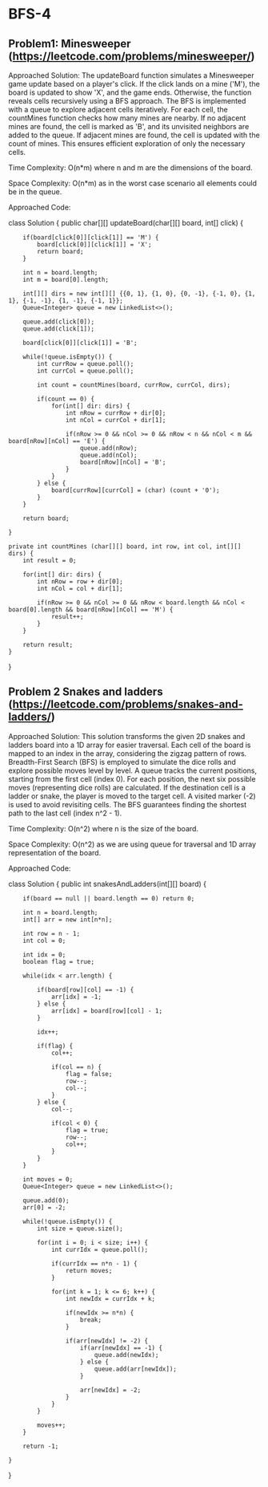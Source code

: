 # BFS-4

## Problem1: Minesweeper (https://leetcode.com/problems/minesweeper/)

Approached Solution: The updateBoard function simulates a Minesweeper game update based on a player's click. If the click lands on a mine ('M'), the board is updated to show 'X', and the game ends. Otherwise, the function reveals cells recursively using a BFS approach. The BFS is implemented with a queue to explore adjacent cells iteratively. For each cell, the countMines function checks how many mines are nearby. If no adjacent mines are found, the cell is marked as 'B', and its unvisited neighbors are added to the queue. If adjacent mines are found, the cell is updated with the count of mines. This ensures efficient exploration of only the necessary cells.

Time Complexity: O(n*m) where n and m are the dimensions of the board.

Space Complexity: O(n*m) as in the worst case scenario all elements could be in the queue.

Approached Code:

class Solution {
    public char[][] updateBoard(char[][] board, int[] click) {

        if(board[click[0]][click[1]] == 'M') {
            board[click[0]][click[1]] = 'X';
            return board;
        }

        int n = board.length;
        int m = board[0].length;

        int[][] dirs = new int[][] {{0, 1}, {1, 0}, {0, -1}, {-1, 0}, {1, 1}, {-1, -1}, {1, -1}, {-1, 1}};
        Queue<Integer> queue = new LinkedList<>();

        queue.add(click[0]);
        queue.add(click[1]);

        board[click[0]][click[1]] = 'B';

        while(!queue.isEmpty()) {
            int currRow = queue.poll();
            int currCol = queue.poll();

            int count = countMines(board, currRow, currCol, dirs);

            if(count == 0) {
                for(int[] dir: dirs) {
                    int nRow = currRow + dir[0];
                    int nCol = currCol + dir[1];

                    if(nRow >= 0 && nCol >= 0 && nRow < n && nCol < m && board[nRow][nCol] == 'E') {
                        queue.add(nRow);
                        queue.add(nCol);
                        board[nRow][nCol] = 'B';
                    }
                }
            } else {
                board[currRow][currCol] = (char) (count + '0');
            }
        }

        return board;

    }

    private int countMines (char[][] board, int row, int col, int[][] dirs) {
        int result = 0;

        for(int[] dir: dirs) {
            int nRow = row + dir[0];
            int nCol = col + dir[1];

            if(nRow >= 0 && nCol >= 0 && nRow < board.length && nCol < board[0].length && board[nRow][nCol] == 'M') {
                result++;
            }
        }

        return result;
    }
}



## Problem 2 Snakes and ladders (https://leetcode.com/problems/snakes-and-ladders/)

Approached Solution: This solution transforms the given 2D snakes and ladders board into a 1D array for easier traversal. Each cell of the board is mapped to an index in the array, considering the zigzag pattern of rows. Breadth-First Search (BFS) is employed to simulate the dice rolls and explore possible moves level by level. A queue tracks the current positions, starting from the first cell (index 0). For each position, the next six possible moves (representing dice rolls) are calculated. If the destination cell is a ladder or snake, the player is moved to the target cell. A visited marker (-2) is used to avoid revisiting cells. The BFS guarantees finding the shortest path to the last cell (index n^2 - 1).

Time Complexity: O(n^2) where n is the size of the board.

Space Complexity: O(n^2) as we are using queue for traversal and 1D array representation of the board.

Approached Code:

class Solution {
    public int snakesAndLadders(int[][] board) {

        if(board == null || board.length == 0) return 0;

        int n = board.length;
        int[] arr = new int[n*n];

        int row = n - 1;
        int col = 0;

        int idx = 0;
        boolean flag = true;

        while(idx < arr.length) {

            if(board[row][col] == -1) {
                arr[idx] = -1;
            } else {
                arr[idx] = board[row][col] - 1;
            }

            idx++;

            if(flag) {
                col++;

                if(col == n) {
                    flag = false;
                    row--;
                    col--;
                }
            } else {
                col--;

                if(col < 0) {
                    flag = true;
                    row--;
                    col++;
                }
            }
        }

        int moves = 0;
        Queue<Integer> queue = new LinkedList<>();

        queue.add(0);
        arr[0] = -2;

        while(!queue.isEmpty()) {
            int size = queue.size();

            for(int i = 0; i < size; i++) {
                int currIdx = queue.poll();

                if(currIdx == n*n - 1) {
                    return moves;
                }

                for(int k = 1; k <= 6; k++) {
                    int newIdx = currIdx + k;

                    if(newIdx >= n*n) {
                        break;
                    }

                    if(arr[newIdx] != -2) {
                        if(arr[newIdx] == -1) {
                            queue.add(newIdx);
                        } else {
                            queue.add(arr[newIdx]);
                        }

                        arr[newIdx] = -2;
                    }
                }
            }

            moves++;
        }

        return -1;

    }
}


